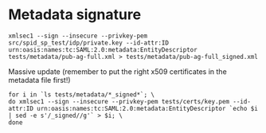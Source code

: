 # Metadata signature


````
xmlsec1 --sign --insecure --privkey-pem src/spid_sp_test/idp/private.key --id-attr:ID urn:oasis:names:tc:SAML:2.0:metadata:EntityDescriptor tests/metadata/pub-ag-full.xml > tests/metadata/pub-ag-full_signed.xml
````


Massive update (remember to put the right x509 certificates in the metadata file first!)

````
for i in `ls tests/metadata/*_signed*`; \
do xmlsec1 --sign --insecure --privkey-pem tests/certs/key.pem --id-attr:ID urn:oasis:names:tc:SAML:2.0:metadata:EntityDescriptor `echo $i | sed -e s'/_signed//g'` > $i; \
done
````

